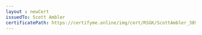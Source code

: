 ```yaml
--- 
layout : newCert 
issuedTo: Scott Ambler
certificatePath: https://certifyme.online/img/cert/RSGK/ScottAmbler_389eb.png
--- 
```

